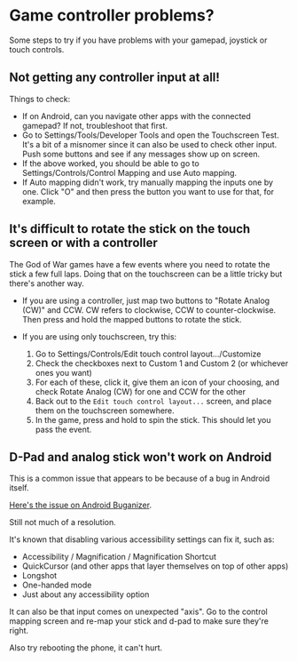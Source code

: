 # Game controller problems?

Some steps to try if you have problems with your gamepad, joystick or touch controls.

## Not getting any controller input at all!

Things to check:

* If on Android, can you navigate other apps with the connected gamepad? If not, troubleshoot that first.
* Go to Settings/Tools/Developer Tools and open the Touchscreen Test. It's a bit of a misnomer since it
  can also be used to check other input. Push some buttons and see if any messages show up on screen.
* If the above worked, you should be able to go to Settings/Controls/Control Mapping and use Auto mapping.
* If Auto mapping didn't work, try manually mapping the inputs one by one. Click "O" and then press the
  button you want to use for that, for example.

## It's difficult to rotate the stick on the touch screen or with a controller

The God of War games have a few events where you need to rotate the stick a few full laps. Doing that on the touchscreen
can be a little tricky but there's another way.

* If you are using a controller, just map two buttons to "Rotate Analog (CW)" and CCW. CW refers to clockwise,
  CCW to counter-clockwise. Then press and hold the mapped buttons to rotate the stick.

* If you are using only touchscreen, try this:

  1. Go to Settings/Controls/Edit touch control layout.../Customize
  1. Check the checkboxes next to Custom 1 and Custom 2 (or whichever ones you want)
  1. For each of these, click it, give them an icon of your choosing, and check Rotate Analog (CW) for one and CCW for the other
  1. Back out to the `Edit touch control layout...` screen, and place them on the touchscreen somewhere.
  1. In the game, press and hold to spin the stick. This should let you pass the event.

## D-Pad and analog stick won't work on Android

This is a common issue that appears to be because of a bug in Android itself.

[Here's the issue on Android Buganizer](https://issuetracker.google.com/issues/163120692).

Still not much of a resolution.

It's known that disabling various accessibility settings can fix it, such as:

* Accessibility / Magnification / Magnification Shortcut
* QuickCursor (and other apps that layer themselves on top of other apps)
* Longshot
* One-handed mode
* Just about any accessibility option

It can also be that input comes on unexpected "axis". Go to the control mapping screen and re-map your stick and d-pad to make sure they're right.

Also try rebooting the phone, it can't hurt.